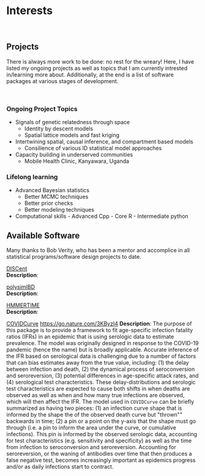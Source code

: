 # Interests


&nbsp;
&nbsp;

## Projects
There is always more work to be done: no rest for the wreary! Here, I have listed my ongoing projects as well as topics that I am currently intrested in/learning more about. Additionally, at the end is a list of software packages at various stages of development.

&nbsp;

### Ongoing Project Topics
* Signals of genetic relatedness through space
    + Identity by descent models
    + Spatial lattice models and fast kriging
* Intertwining spatial, causal inference, and compartment based models
    + Consilience of various ID statistical model approaches
* Capacity building in underserved communities
    + Mobile Health Clinic, Kanyawara, Uganda

### Lifelong learning
* Advanced Bayesian statistics
    + Better MCMC techniques
    + Better prior checks
    + Better modeling techniques
* Computational skills
        - Advanced Cpp
        - Core R
        - Intermediate python

## Available Software
Many thanks to Bob Verity, who has been a mentor and accomplice in all statistical programs/software design projects to date.

[DISCent](https://github.com/nickbrazeau/discent)  
**Description**:
&nbsp;

[polysimIBD](https://github.com/nickbrazeau/polysimibd)  
**Description**:
&nbsp;

[HMMERTIME](https://github.com/nickbrazeau/HMMERTIME)  
**Description**:

[COVIDCurve](https://github.com/mrc-ide/COVIDCurve/)
https://go.nature.com/3KByzI4
**Description**: The purpose of this package is to provide a framework to fit age-specific infection fatality ratios (IFRs) in an epidemic that is using serologic data to estimate prevalence. The model was originally designed in response to the COVID-19 pandemic (hence the name) but is broadly applicable.
Accurate inference of the IFR based on serological data is challenging due to a number of factors that can bias estimates away from the true value, including: (1) the delay between infection and death, (2) the dynamical process of seroconversion and seroreversion, (3) potential differences in age-specific attack rates, and (4) serological test characteristics. These delay-distributions and serologic test characteristics are expected to cause both shifts in when deaths are observed as well as when and how many true infections are observed, which will then affect the IFR.
The model used in `COVIDCurve` can be briefly summarized as having two pieces: (1) an infection curve shape that is informed by the shape the of the observed death curve but "thrown"" backwards in time; (2) a pin or a point on the y-axis that the shape must go through (i.e. a pin to inform the area under the curve, or cumulative infections). This pin is informed by the observed serologic data, accounting for test characteristics (e.g. sensitivity and specificity) as well as the time from infection to seroconversion and seroreversion. Accounting for seroreversion, or the waning of antibodies over time that then produces a false negative test, becomes increasingly important as epidemics progress and/or as daily infections start to contract.
